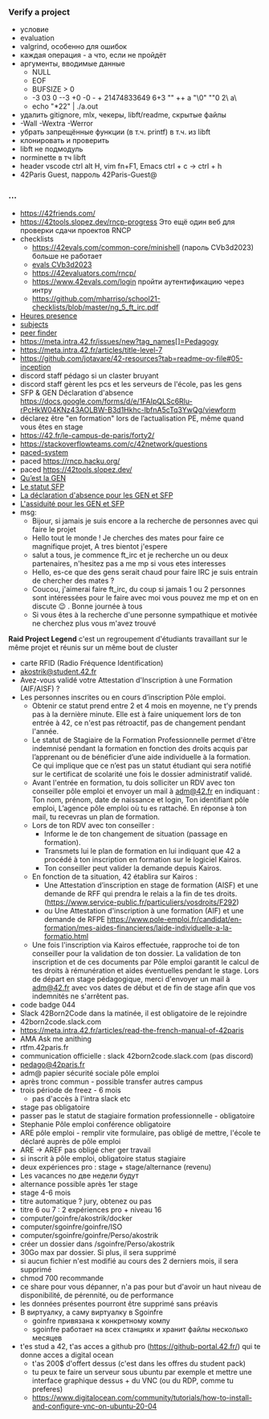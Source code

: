 ### Verify a project
+ условие
+ evaluation
+ valgrind, особенно для ошибок
+ каждая операция - а что, если не пройдёт
+ аргументы, вводимые данные
  - NULL
  - EOF
  - BUFSIZE > 0
  - -3 03 0 --3 +0 -0 - + 21474833649 6+3 "" ++ a "\0" ""0 2\ a\
  - echo "*22" | ./a.out
+ удалить gitignore, mlx, чекеры, libft/readme, скрытые файлы
+ -Wall -Wextra -Werror
+ убрать запрещённые функции (в т.ч. printf) в т.ч. из libft
+ клонировать и проверить 
+ libft не подмодуль
+ norminette в тч libft
+ header vscode ctrl alt H, vim fn+F1, Emacs ctrl + c -> ctrl + h
+ 42Paris Guest, парроль 42Paris-Guest@

### ...
* https://42friends.com/
* https://42tools.slopez.dev/rncp-progress Это ещё один веб для проверки сдачи проектов RNCP
* checklists 
  + https://42evals.com/common-core/minishell (пароль CVb3d2023) больше не работает
  + [evals CVb3d2023](https://rphlr.github.io/42-Evals/) 
  + https://42evaluators.com/rncp/
  + https://www.42evals.com/login пройти аутентификацию через интру
  + https://github.com/mharriso/school21-checklists/blob/master/ng_5_ft_irc.pdf
* [Heures presence](https://meta.intra.42.fr/articles/attendance-time-gen-sfp-apprenticeship)
* [subjects](https://github.com/rphlr/42-Subjects)
* [peer finder](https://find-peers.codam.nl/Paris)
* https://meta.intra.42.fr/issues/new?tag_names[]=Pedagogy
* https://meta.intra.42.fr/articles/title-level-7
* https://github.com/jotavare/42-resources?tab=readme-ov-file#05-inception
* discord staff pédago si un claster bruyant
* discord staff gèrent les pcs et les serveurs de l'école, pas les gens
* SFP & GEN Déclaration d'absence https://docs.google.com/forms/d/e/1FAIpQLSc6Rlu-rPcHkW04KNz43AOLBW-B3d1Hkhc-lbfnA5cTq3YwQg/viewform
* déclarez être "en formation" lors de l’actualisation PE, même quand vous êtes en stage
* https://42.fr/le-campus-de-paris/forty2/ 
* https://stackoverflowteams.com/c/42network/questions
* [paced-system](https://meta.intra.42.fr/articles/paced-system-95be3d8d-b58d-456d-81af-5925e3277b7a)
* paced https://rncp.hacku.org/
* paced https://42tools.slopez.dev/
* [Qu’est la GEN](https://adm.42.fr/)
* [Le statut SFP](https://adm.42.fr/articles/stagiaire-de-la-formation-professionnelle)
* [La déclaration d'absence pour les GEN et SFP](https://adm.42.fr/articles/les-prises-de-conge-pour-les-stagiaires-de-la-formation-professionnelle)
* [L'assiduité pour les GEN et SFP](https://adm.42.fr/articles/presence-stagiaires-de-la-formation-professionnelle-et-boursiers-gen)
* msg:
  + Bijour, si jamais je suis encore a la recherche de personnes avec qui faire le projet    
  + Hello tout le monde ! Je cherches des mates pour faire ce magnifique projet, A tres bientot j'espere 
  + salut a tous, je commence ft_irc et je recherche un ou deux partenaires, n'hesitez pas a me mp si vous etes interesses  
  + Hello, es-ce que des gens serait chaud pour faire IRC je suis entrain de chercher des mates ?  
  + Coucou, j'aimerai faire ft_irc, du coup si jamais 1 ou 2 personnes sont intéressées pour le faire avec moi vous pouvez me mp et on en discute 😉 . Bonne journée à tous  
  + Si vous êtes à la recherche d'une personne sympathique et motivée ne cherchez plus vous m'avez trouvé  

**Raid Project Legend** c'est un regroupement d'étudiants travaillant sur le même projet et réunis sur un même bout de cluster 

* carte RFID (Radio Fréquence Identification)
* akostrik@student.42.fr
* Avez-vous validé votre Attestation d'Inscription à une Formation (AIF/AISF) ?
* Les personnes inscrites ou en cours d’inscription Pôle emploi.
  + Obtenir ce statut prend entre 2 et 4 mois en moyenne, ne t’y prends pas à la dernière minute. Elle est à faire uniquement lors de ton entrée à 42, ce n'est pas rétroactif, pas de changement pendant l'année.
  + Le statut de Stagiaire de la Formation Professionnelle permet d'être indemnisé pendant la formation en fonction des droits acquis par l’apprenant ou de bénéficier d’une aide individuelle à la formation. Ce qui implique que ce n’est pas un statut étudiant qui sera notifié sur le certificat de scolarité une fois le dossier administratif validé.
  + Avant l'entrée en formation, tu dois solliciter un RDV avec ton conseiller pôle emploi et envoyer un mail à adm@42.fr en indiquant : Ton nom, prénom, date de naissance et login, Ton identifiant pôle emploi, L’agence pôle emploi où tu es rattaché. En réponse à ton mail, tu recevras un plan de formation.
  + Lors de ton RDV avec ton conseiller :
    - Informe le de ton changement de situation (passage en formation).
    - Transmets lui le plan de formation en lui indiquant que 42 a procédé à ton inscription en formation sur le logiciel Kairos.
    - Ton conseiller peut valider la demande depuis Kairos.
  + En fonction de ta situation, 42 établira sur Kairos :
    - Une Attestation d’inscription en stage de formation (AISF) et une demande de RFF qui prendra le relais a la fin de tes droits. (https://www.service-public.fr/particuliers/vosdroits/F292)
    - ou Une Attestation d'inscription à une formation (AIF) et une demande de RFPE https://www.pole-emploi.fr/candidat/en-formation/mes-aides-financieres/laide-individuelle-a-la-formatio.html
  + Une fois l'inscription via Kairos effectuée, rapproche toi de ton conseiller pour la validation de ton dossier. La validation de ton inscription et de ces documents par Pôle emploi garantit le calcul de tes droits à rémunération et aides éventuelles pendant le stage.
  Lors de départ en stage pédagogique, merci d'envoyer un mail à adm@42.fr avec vos dates de début et de fin de stage afin que vos indemnités ne s'arrêtent pas.
* code badge 044
* Slack 42Born2Code dans la matinée, il est obligatoire de le rejoindre
* 42born2code.slack.com
* https://meta.intra.42.fr/articles/read-the-french-manual-of-42paris
* AMA Ask me anithing
* rtfm.42paris.fr
* communication officielle : slack 42born2code.slack.com (pas discord)
* pedago@42paris.fr
* adm@ papier sécurité sociale pôle emploi
* après tronc commun - possible transfer autres campus
* trois période de freez - 6 mois
  + pas d'accès à l'intra slack etc
* stage pas obligatoire
* passer pas le statut de stagiaire formation professionnelle - obligatoire
* Stephanie Pôle emploi conférence obligatoire
* ARE pôle emploi - remplir vite formulaire, pas obligé de mettre, l'école te déclaré auprès de pôle emploi
* ARE -> AREF pas obligé cher ger travail
* si inscrit à pôle emploi, obligatoire status stagiaire
* deux expériences pro : stage + stage/alternance (revenu)
* Les vacances по две недели будут
* alternance possible après 1er stage
* stage 4-6 mois
* titre automatique ? jury, obtenez ou pas
* titre 6 ou 7 : 2 expériences pro + niveau 16
* computer/goinfre/akostrik/docker
* computer/sgoinfre/goinfre/ISO
* computer/sgoinfre/goinfre/Perso/akostrik
* créer un dossier dans /sgoinfre/Perso/akostrik
* 30Go max par dossier. Si plus, il sera supprimé
* si aucun fichier n'est modifié au cours des 2 derniers mois, il sera supprimé
* chmod 700 recommande
* ce share pour vous dépanner, n'a pas pour but d'avoir un haut niveau de disponibilité, de pérennité, ou de performance
* les données présentes pourront être supprimé sans préavis
* В виртуалку, а саму виртуалку в Sgoinfre
  + goinfre привязана к конкретному компу
  + sgoinfre работает на всех станциях и хранит файлы несколько месяцев
* t'es stud a 42, t'as acces a github pro (https://github-portal.42.fr/) qui te donne acces a digital ocean
  + t'as 200$ d'offert dessus (c'est dans les offres du student pack)
  + tu peux te faire un serveur sous ubuntu par exemple et mettre une interface graphique dessus + du VNC (ou du RDP, comme tu preferes)
  + https://www.digitalocean.com/community/tutorials/how-to-install-and-configure-vnc-on-ubuntu-20-04 
